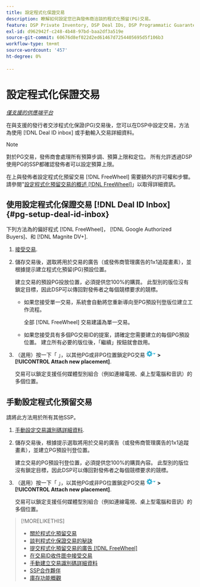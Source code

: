 ```yaml
---
title: 設定程式化保證交易
description: 瞭解如何設定您已與發佈商洽談的程式化預留(PG)交易。
feature: DSP Private Inventory, DSP Deal IDs, DSP Programmatic Guaranteed Deals
exl-id: d962942f-c248-4b48-97bd-baa2df3a519e
source-git-commit: 60676d8ef022d2ed61467d7254405695d5f106b3
workflow-type: tm+mt
source-wordcount: '457'
ht-degree: 0%

---
```


# 設定程式化保證交易

*[僅支援的供應端平台](programmatic-guaranteed-about.md)*

在與支援的發行者交涉程式化保證(PG)交易後，您可以在DSP中設定交易，方法為使用 [!DNL Deal ID inbox] 或手動輸入交易詳細資料。

>[!NOTE]
>
> 對於PG交易，發佈商會處理所有預算步調、預算上限和定位。 所有允許透過DSP使用PG的SSP都確認發佈者可以設定預算上限。
>
> 在上與發佈者設定程式化預留交易 [!DNL FreeWheel] 需要額外的許可權和步驟。 請參閱&quot;[設定程式化預留交易的概述 [!DNL FreeWheel]](freewheel-overview.md)」以取得詳細資訊。

## 使用設定程式化保證交易 [!DNL Deal ID Inbox] {#pg-setup-deal-id-inbox}

下列方法為的偏好程式 [!DNL FreeWheel]， [!DNL Google Authorized Buyers]、和 [!DNL Magnite DV+].

1. [接受交易](deal-id-inbox-accept.md).

1. 儲存交易後，選取將用於交易的廣告（或發佈商管理廣告的1x1追蹤畫素），並根據提示建立程式化預留(PG)預設位置。

   建立交易的預設PG投放位置，必須提供您100%的購買。 此型別的版位沒有鎖定目標，因此DSP可以傳回對發佈者之每個競標要求的競標。

   * 如果您接受單一交易，系統會自動將您重新導向至PG預設刊登版位建立工作流程。

     全部 [!DNL FreeWheel] 交易建議為單一交易。

   * 如果您接受具有多個PG交易ID的提案，請確定您需要建立的每個PG預設位置。 建立所有必要的版位後，「繼續」按鈕就會啟用。

1. （選用）按一下「 」，以其他PG或非PG位置鎖定PG交易 ![選項功能表](/help/dsp/assets/options-menu.png) **>[!UICONTROL Attach new placement]**.

   交易可以鎖定支援任何媒體型別組合（例如連線電視、桌上型電腦和音訊）的多個位置。

## 手動設定程式化預留交易

請將此方法用於所有其他SSP。

1. [手動設定交易識別碼詳細資料](deal-id-create.md).

1. 儲存交易後，根據提示選取將用於交易的廣告（或發佈商管理廣告的1x1追蹤畫素），並建立PG預設刊登位置。

   建立交易的PG預設刊登位置，必須提供您100%的購買內容。 此型別的版位沒有鎖定目標，因此DSP可以傳回對發佈者之每個競標要求的競標。

1. （選用）按一下「 」，以其他PG或非PG位置鎖定PG交易 ![選項功能表](/help/dsp/assets/options-menu.png) **>[!UICONTROL Attach new placement]**.

   交易可以鎖定支援任何媒體型別組合（例如連線電視、桌上型電腦和音訊）的多個位置。

>[!MORELIKETHIS]
>
>* [關於程式化預留交易](programmatic-guaranteed-about.md)
>* [談判程式化保證交易的秘訣](/help/dsp/inventory/programmatic-guaranteed-tips.md)
>* [提交程式化預留交易的廣告 [!DNL FreeWheel]](freewheel-submit.md)
>* [在交易ID收件匣中接受交易](deal-id-inbox-accept.md)
>* [手動建立交易識別碼詳細資料](deal-id-create.md)
>* [SSP合作夥伴](ssp-partners.md)
>* [庫存功能概觀](inventory-overview.md)
